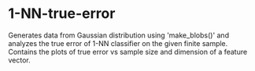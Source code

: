 # 1-NN-true-error
Generates data from Gaussian distribution using 'make_blobs()' and analyzes the true error of 1-NN classifier on the given finite sample.
Contains the plots of true error vs sample size and dimension of a feature vector.

